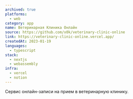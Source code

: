 ```yaml
---
archived: true
platforms:
  - web
category: app
name: Ветеринарная Клиника Онлайн
source: https://github.com/x0k/veterinary-clinic-online
link: https://veterinary-clinic-online.vercel.app/
createdAt: 2023-01-19
languages:
  - typescript
stack:
  - nextjs
  - webassembly
infra:
  - vercel
  - notion
---
```

Сервис онлайн-записи на прием в ветеринарную клинику.
